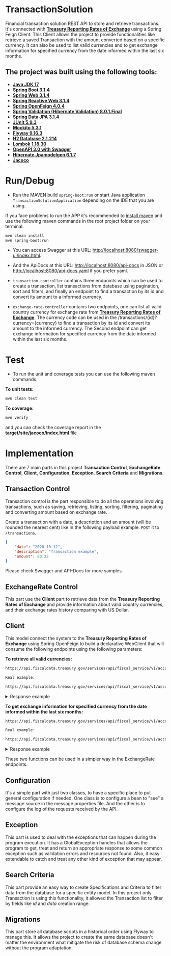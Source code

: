 # TransactionSolution
Financial transaction solution REST API to store and retrieve transactions. It's connected with [**Treasury Reporting Rates of Exchange**](https://fiscaldata.treasury.gov/datasets/treasury-reporting-rates-exchange/treasury-reporting-rates-of-exchange)
using a Spring Feign Client. This Client allows the project to provide functionalities like retrieve a saved Transaction with the amount converted based on a specific currency.
It can also be used to list valid currencies and to get exchange information for specified currency from the date informed within the last six months.

## The project was built using the following tools:

* [**Java JDK 17**](https://docs.oracle.com/en/java/javase/17/)
* [**Spring Boot 3.1.4**](https://docs.spring.io/spring-boot/docs/3.1.4/reference/html/)
* [**Spring Web 3.1.4**](https://docs.spring.io/spring-boot/docs/3.1.4/reference/html/web.html#web)
* [**Spring Reactive Web 3.1.4**](https://docs.spring.io/spring-boot/docs/3.1.4/reference/html/web.html#web.reactive)
* [**Spring OpenFeign 4.0.4**](https://spring.io/projects/spring-cloud-openfeign)
* [**Spring Validation (Hibernate Validation) 8.0.1.Final**](https://docs.jboss.org/hibernate/stable/validator/reference/en-US/html_single/)
* [**Spring Data JPA 3.1.4**](https://spring.io/projects/spring-data-jpa)
* [**JUnit 5.9.3**](https://junit.org/junit5/docs/current/user-guide/)
* [**Mockito 5.3.1**](https://javadoc.io/doc/org.mockito/mockito-core/latest/org/mockito/Mockito.html)
* [**Flyway 9.16.3**](https://documentation.red-gate.com/fd/quickstart-how-flyway-works-184127223.html)
* [**H2 Database 2.1.214**](https://www.h2database.com/html/main.html)
* [**Lombok 1.18.30**](https://projectlombok.org/features/)
* [**OpenAPI 3.0 with Swagger**](https://swagger.io/specification/)
* [**Hibernate Jpamodelgen 6.1.7**](https://docs.jboss.org/hibernate/stable/jpamodelgen/reference/en-US/html_single/)
* [**Jacoco**](https://www.jacoco.org/jacoco/trunk/doc/)

# Run/Debug
* Run the MAVEN build `spring-boot:run` or start Java application `TransactionSolutionApplication` depending on the IDE that you are using.

If you face problems to run the APP it's recommended to [install maven](https://maven.apache.org/install.html)
  and use the following maven commands in the root project folder on your terminal:

```bash
mvn clean install
mvn spring-boot:run
```

* You can access Swagger at this URL: [http://localhost:8080/swagger-ui/index.html](http://localhost:8080/swagger-ui/index.html#/).
 

* And the ApiDocs at this URL: [http://localhost:8080/api-docs](http://localhost:8080/api-docs) in JSON or [http://localhost:8080/api-docs.yaml](http://localhost:8080/api-docs.yaml) if you prefer yaml.

 
* `transaction-controller` contains three endpoints which can be used to create a transaction, list transactions from database using pagination, sort and filters, and finally an endpoint to find a transaction by its id and convert its amount to a informed currency.
 

* `exchange-rate-controller` contains two endpoints, one can list all valid country currency for exchange rate from [**Treasury Reporting Rates of Exchange**](https://fiscaldata.treasury.gov/datasets/treasury-reporting-rates-exchange/treasury-reporting-rates-of-exchange). 
The currency code can be used in the /transactions/{id}?currency={currency} to find a transaction by its id and convert its amount to the informed currency.
The Second endpoint can get exchange information for specified currency from the date informed within the last six months.

# Test
* To run the unit and coverage tests you can use the following maven commands.

**To unit tests:**

```bash
mvn clean test
```
**To coverage:**
```bash
mvn verify
```

and you can check the coverage report in the **target/site/jacoco/index.html** file

# Implementation

There are 7 main parts in this project **Transaction Control**, **ExchangeRate Control**, **Client**, **Configuration**, **Exception**, **Search Criteria** and **Migrations**.

## Transaction Control

Transaction control is the part responsible to do all the operations involving transactions, such as saving, retrieving, listing, sorting, filtering, paginating and converting amount based on exchange rate.

Create a transaction with a date, a description and an amount (will be rounded the nearest cent) like in the following payload example. `POST` it to `/transactions`.

``` json
{
 	"date": "2020-10-12",
  	"description": "Transaction example",
  	"amount": 80.25
}
```
Please check Swagger and API-Docs for more samples.


## ExchangeRate Control

This part use the **Client** part to retrieve data from the **Treasury Reporting Rates of Exchange** and provide information about valid country currencies, and their exchange rates history comparing with US Dollar.

## Client
This model connect the system to the **Treasury Reporting Rates of Exchange** using Spring OpenFeign to build a declarative WebClient that will consume the following endpoints using the following parameters:

**To retrieve all valid currencies:**
``` bash
https://api.fiscaldata.treasury.gov/services/api/fiscal_service/v1/accounting/od/rates_of_exchange?fields={fields}&filter=record_date:gte:{data}&page[size]=350

Real example:

https://api.fiscaldata.treasury.gov/services/api/fiscal_service/v1/accounting/od/rates_of_exchange?fields=country_currency_desc&filter=record_date:gte:2022-10-25&page[size]=5
```

<details>
    <summary>Response example</summary>

``` json
{
    "data": [
        {
            "country_currency_desc": "Afghanistan-Afghani"
        },
        {
            "country_currency_desc": "Albania-Lek"
        },
        {
            "country_currency_desc": "Algeria-Dinar"
        },
        {
            "country_currency_desc": "Angola-Kwanza"
        },
        {
            "country_currency_desc": "Antigua & Barbuda-E. Caribbean Dollar"
        }
    ],
    "meta": {
        "count": 5,
        "labels": {
            "country_currency_desc": "Country - Currency Description"
        },
        "dataTypes": {
            "country_currency_desc": "STRING"
        },
        "dataFormats": {
            "country_currency_desc": "String"
        },
        "total-count": 173,
        "total-pages": 35
    },
    "links": {
        "self": "&page%5Bnumber%5D=1&page%5Bsize%5D=5",
        "first": "&page%5Bnumber%5D=1&page%5Bsize%5D=5",
        "prev": null,
        "next": "&page%5Bnumber%5D=2&page%5Bsize%5D=5",
        "last": "&page%5Bnumber%5D=35&page%5Bsize%5D=5"
    }
}

```
</details>

**To get exchange information for specified currency from the date informed within the last six months:**
``` bash
https://api.fiscaldata.treasury.gov/services/api/fiscal_service/v1/accounting/od/rates_of_exchange?fields={fields}&filter=country_currency_desc:eq:{currency},record_date:gte:{startDate},record_date:lte:{endDate}&sort=-record_date

Real example:

https://api.fiscaldata.treasury.gov/services/api/fiscal_service/v1/accounting/od/rates_of_exchange?fields=country_currency_desc,exchange_rate,record_date&filter=country_currency_desc:eq:Brazil-Real,record_date:gte:2022-07-01,record_date:lte:2023-01-01&sort=-record_date
```

<details>
    <summary>Response example</summary>

``` json
{
    "data": [
        {
            "country_currency_desc": "Brazil-Real",
            "exchange_rate": "5.286",
            "record_date": "2022-12-31"
        },
        {
            "country_currency_desc": "Brazil-Real",
            "exchange_rate": "5.397",
            "record_date": "2022-09-30"
        }
    ],
    "meta": {
        "count": 2,
        "labels": {
            "country_currency_desc": "Country - Currency Description",
            "exchange_rate": "Exchange Rate",
            "record_date": "Record Date"
        },
        "dataTypes": {
            "country_currency_desc": "STRING",
            "exchange_rate": "NUMBER",
            "record_date": "DATE"
        },
        "dataFormats": {
            "country_currency_desc": "String",
            "exchange_rate": "10.2",
            "record_date": "YYYY-MM-DD"
        },
        "total-count": 2,
        "total-pages": 1
    },
    "links": {
        "self": "&page%5Bnumber%5D=1&page%5Bsize%5D=100",
        "first": "&page%5Bnumber%5D=1&page%5Bsize%5D=100",
        "prev": null,
        "next": null,
        "last": "&page%5Bnumber%5D=1&page%5Bsize%5D=100"
    }
}

```
</details>

These two functions can be used in a simpler way in the ExchangeRate endpoints.

## Configuration
It's a simple part with just two classes, to have a specific place to put general configuration if needed. 
One class is to configure a bean to "see" a message source in the message.properties file. And the other is to configure the log of the requests received by the API.

## Exception
This part is used to deal with the exceptions that can happen during the program execution. It has a GlobalException handles that allows the program to get, treat and return an appropriate response 
to some common exception such as validation errors and resources not found. Also, it easy extendable to catch and treat any other kind of exception that may appear.

## Search Criteria
This part provide an easy way to create Specifications and Criteria to filter data from the database for a specific entity model.
In this project only Transaction is using this functionality, it allowed the Transaction list to filter by fields like *id* and *data* creation range.

## Migrations
This part store all database scripts in a historical order using Flyway to manage this. It allows the project to create the same database doesn't 
matter the environment what mitigate the risk of database schema change without the program adaptation. 
